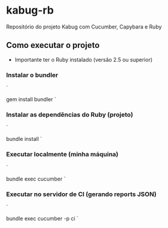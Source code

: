 # kabug-rb
Repositório do projeto Kabug com Cucumber, Capybara e Ruby

## Como executar o projeto

* Importante ter o Ruby instalado (versão 2.5 ou superior)

### Instalar o bundler
`

gem install bundler
`

### Instalar as dependências do Ruby (projeto)
`

bundle install
`

### Executar localmente (minha máquina)
`

bundle exec cucumber
`

### Executar no servidor de CI (gerando reports JSON)
`

bundle exec cucumber -p ci
`
